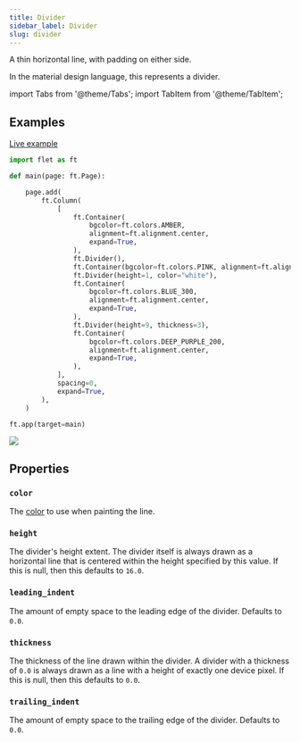 ```yaml
---
title: Divider
sidebar_label: Divider
slug: divider
---
```


A thin horizontal line, with padding on either side.

In the material design language, this represents a divider.

import Tabs from '@theme/Tabs';
import TabItem from '@theme/TabItem';

## Examples

[Live example](https://flet-controls-gallery.fly.dev/layout/divider)

<Tabs groupId="language">
  <TabItem value="python" label="Python" default>

```python
import flet as ft

def main(page: ft.Page):

    page.add(
        ft.Column(
            [
                ft.Container(
                    bgcolor=ft.colors.AMBER,
                    alignment=ft.alignment.center,
                    expand=True,
                ),
                ft.Divider(),
                ft.Container(bgcolor=ft.colors.PINK, alignment=ft.alignment.center, expand=True),
                ft.Divider(height=1, color="white"),
                ft.Container(
                    bgcolor=ft.colors.BLUE_300,
                    alignment=ft.alignment.center,
                    expand=True,
                ),
                ft.Divider(height=9, thickness=3),
                ft.Container(
                    bgcolor=ft.colors.DEEP_PURPLE_200,
                    alignment=ft.alignment.center,
                    expand=True,
                ),
            ],
            spacing=0,
            expand=True,
        ),
    )

ft.app(target=main)
```
  </TabItem>
</Tabs>

<img src="/img/docs/controls/divider/divider.png" className="screenshot-40" />

## Properties

### `color`

The [color](/docs/guides/python/colors) to use when painting the line.

### `height`

The divider's height extent. The divider itself is always drawn as a horizontal line that is centered within the height specified by this value. If this is null, then this defaults to `16.0`.

### `leading_indent`

The amount of empty space to the leading edge of the divider. Defaults to `0.0`.

### `thickness`

The thickness of the line drawn within the divider. A divider with a thickness of `0.0` is always drawn as a line with a height of exactly one device pixel. If this is null, then this defaults to `0.0`.

### `trailing_indent`

The amount of empty space to the trailing edge of the divider. Defaults to `0.0`.
